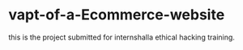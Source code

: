 # vapt-of-a-Ecommerce-website
this is the project submitted for internshalla ethical hacking training.
